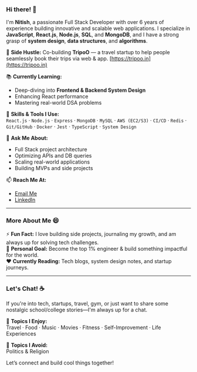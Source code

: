 ### Hi there! 👋

I'm **Nitish**, a passionate Full Stack Developer with over 6 years of experience building innovative and scalable web applications. I specialize in **JavaScript**, **React.js**, **Node.js**, **SQL**, and **MongoDB**, and I have a strong grasp of **system design**, **data structures**, and **algorithms**.


🚀 **Side Hustle:** Co-building **TripoO** — a travel startup to help people seamlessly book their trips via web & app. [https://tripoo.in](https://tripoo.in)

📚 **Currently Learning:**  
- Deep-diving into **Frontend & Backend System Design**  
- Enhancing React performance  
- Mastering real-world DSA problems

🧠 **Skills & Tools I Use:**  
`React.js` · `Node.js` · `Express` · `MongoDB` · `MySQL` · `AWS (EC2/S3)` · `CI/CD` · `Redis` · `Git/GitHub` · `Docker` · `Jest` · `TypeScript` · `System Design`

💬 **Ask Me About:**  
- Full Stack project architecture  
- Optimizing APIs and DB queries  
- Scaling real-world applications  
- Building MVPs and side projects

📫 **Reach Me At:**  
- [Email Me](mailto:knitish123@gmail.com)  
- [LinkedIn](https://www.linkedin.com/in/nitish166)

---

### More About Me 😄

⚡ **Fun Fact:** I love building side projects, journaling my growth, and am always up for solving tech challenges.  
🎯 **Personal Goal:** Become the top 1% engineer & build something impactful for the world.  
❤️ **Currently Reading:** Tech blogs, system design notes, and startup journeys.

---

### Let's Chat! ☕  
If you're into tech, startups, travel, gym, or just want to share some nostalgic school/college stories—I'm always up for a chat.

📌 **Topics I Enjoy:**  
Travel · Food · Music · Movies · Fitness · Self-Improvement · Life Experiences

🚫 **Topics I Avoid:**  
Politics & Religion

Let’s connect and build cool things together!
